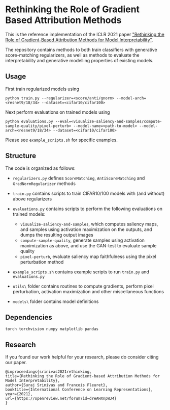 # Rethinking the Role of Gradient Based Attribution Methods

This is the reference implementation of the ICLR 2021 paper ["Rethinking the Role of Gradient-Based Attribution Methods for Model Interpretability"](https://openreview.net/forum?id=dYeAHXnpWJ4).

The repository contains methods to both train classifiers with generative score-matching regularizers, as well as methods to evaluate the interpretability and generative modelling properties of existing models.

## Usage 
First train regularized models using 

`
python train.py --regularizer=<score/anti/gnorm> --model-arch=<resnet9/18/34> --dataset=<cifar10/cifar100>
`

Next perform evaluations on trained models using

`
python evaluations.py --eval=<visualize-saliency-and-samples/compute-sample-quality/pixel-perturb> --model-name=<path-to-model> --model-arch=<resnet9/18/34> --dataset=<cifar10/cifar100>
`

Please see `example_scripts.sh` for specific examples.


## Structure 

The code is organized as follows:

- `regularizers.py` defines `ScoreMatching`, `AntiScoreMatching` and `GradNormRegularizer` methods

- `train.py` contains scripts to train CIFAR10/100 models with (and without) above regularizers

- `evaluations.py` contains scripts to perform the following evaluations on trained models:
    - `visualize-saliency-and-samples`, which computes saliency maps, and samples using activation maximization on the outputs, and dumps the resulting output images
    - `compute-sample-quality`, generate samples using activation maximization as above, and use the GAN-test to evaluate sample quality
    - `pixel-perturb`, evaluate saliency map faithfulness using the pixel perturbation method


- `example_scripts.sh` contains example scripts to run `train.py` and `evaluations.py`

- `utils\` folder contains routines to compute gradients, perform pixel perturbation, activation maximization and other miscellaneous functions

- `models\` folder contains model definitions


## Dependencies
```
torch torchvision numpy matplotlib pandas
```

## Research
If you found our work helpful for your research, please do consider citing our paper.
```
@inproceedings{srinivas2021rethinking,
title={Rethinking the Role of Gradient-based Attribution Methods for Model Interpretability},
author={Suraj Srinivas and Francois Fleuret},
booktitle={International Conference on Learning Representations},
year={2021},
url={https://openreview.net/forum?id=dYeAHXnpWJ4}
}
```
